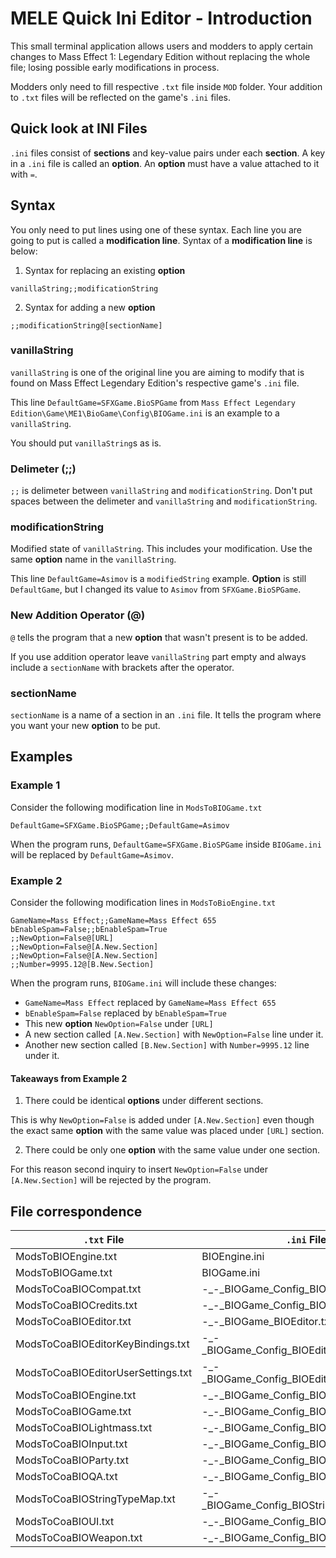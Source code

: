 # MELE Quick Ini Editor - Introduction
This small terminal application allows users and modders to apply certain changes to
Mass Effect 1: Legendary Edition without replacing the whole file; losing possible
early modifications in process.

Modders only need to fill respective `.txt` file inside `MOD` folder. Your addition to `.txt` files will be reflected on the game's `.ini` files.

## Quick look at INI Files
`.ini` files consist of __sections__ and key-value pairs under each __section__. A key in a `.ini` file is called an __option__. An __option__ must have a value attached to it with `=`.

## Syntax

You only need to put lines using one of these syntax. Each line you are going to put is called a __modification line__. Syntax of a __modification line__ is below:

1) Syntax for replacing an existing __option__
```
vanillaString;;modificationString
```
2) Syntax for adding a new __option__
```
;;modificationString@[sectionName]
```
### vanillaString
`vanillaString` is one of the original line you are aiming to modify that is found on Mass Effect Legendary Edition's respective game's `.ini` file. 

This line `DefaultGame=SFXGame.BioSPGame` from `Mass Effect Legendary Edition\Game\ME1\BioGame\Config\BIOGame.ini` is an example to a `vanillaString`.

You should put `vanillaString`s as is.

### Delimeter (;;)
`;;` is delimeter between `vanillaString` and `modificationString`. Don't put spaces between the delimeter and `vanillaString` and `modificationString`.

### modificationString
Modified state of `vanillaString`. This includes your modification. Use the same __option__ name in the `vanillaString`.

This line `DefaultGame=Asimov` is a `modifiedString` example. __Option__ is still `DefaultGame`, but I changed its value to `Asimov` from `SFXGame.BioSPGame`.

### New Addition Operator (@)
`@` tells the program that a new __option__ that wasn't present is to be added.

If you use addition operator leave `vanillaString` part empty and always include a `sectionName` with brackets after the operator.

### sectionName
`sectionName` is a name of a section in an `.ini` file. It tells the program where you want your new __option__ to be put.

## Examples 
### Example 1
Consider the following modification line in  `ModsToBIOGame.txt`
```
DefaultGame=SFXGame.BioSPGame;;DefaultGame=Asimov
```

When the program runs, `DefaultGame=SFXGame.BioSPGame` inside `BIOGame.ini` will be replaced by `DefaultGame=Asimov`.

### Example 2
Consider the following modification lines in `ModsToBioEngine.txt`
```
GameName=Mass Effect;;GameName=Mass Effect 655
bEnableSpam=False;;bEnableSpam=True
;;NewOption=False@[URL]
;;NewOption=False@[A.New.Section]
;;NewOption=False@[A.New.Section]
;;Number=9995.12@[B.New.Section]
```
When the program runs, `BIOGame.ini` will include these changes:
- `GameName=Mass Effect` replaced by `GameName=Mass Effect 655`
- `bEnableSpam=False` replaced by `bEnableSpam=True`
- This new __option__ `NewOption=False` under `[URL]`
- A new section called `[A.New.Section]` with `NewOption=False` line under it.
- Another new section called `[B.New.Section]` with `Number=9995.12` line under it.

#### Takeaways from Example 2
1) There could be identical __options__ under different sections. 

This is why `NewOption=False` is added under `[A.New.Section]` even though the exact same __option__ with the same value was placed under `[URL]` section.

2) There could be only one __option__ with the same value under one section. 

For this reason second inquiry to insert `NewOption=False` under `[A.New.Section]` will be rejected by the program.

## File correspondence

| `.txt` File                        | `.ini` File                                  | `.ini` File's Location                             |
|------------------------------------|----------------------------------------------|----------------------------------------------------|
| ModsToBIOEngine.txt                | BIOEngine.ini                                | Game\ME1\BioGame\Config                            |
| ModsToBIOGame.txt                  | BIOGame.ini                                  | Game\ME1\BioGame\Config                            |
| ModsToCoaBIOCompat.txt             | -_-_BIOGame_Config_BIOCompat.ini             | Game\ME1\BioGame\CookedPCConsole\Coalesced_INT.bin |
| ModsToCoaBIOCredits.txt            | -_-_BIOGame_Config_BIOCredits.ini            | Game\ME1\BioGame\CookedPCConsole\Coalesced_INT.bin |
| ModsToCoaBIOEditor.txt             | -_-_BIOGame_BIOEditor.txt                    | Game\ME1\BioGame\CookedPCConsole\Coalesced_INT.bin |
| ModsToCoaBIOEditorKeyBindings.txt  | -_-_BIOGame_Config_BIOEditorKeyBindings.ini  | Game\ME1\BioGame\CookedPCConsole\Coalesced_INT.bin |
| ModsToCoaBIOEditorUserSettings.txt | -_-_BIOGame_Config_BIOEditorUserSettings.ini | Game\ME1\BioGame\CookedPCConsole\Coalesced_INT.bin |
| ModsToCoaBIOEngine.txt             | -_-_BIOGame_Config_BIOEngine.ini             | Game\ME1\BioGame\CookedPCConsole\Coalesced_INT.bin |
| ModsToCoaBIOGame.txt               | -_-_BIOGame_Config_BIOGame.ini               | Game\ME1\BioGame\CookedPCConsole\Coalesced_INT.bin |
| ModsToCoaBIOLightmass.txt          | -_-_BIOGame_Config_BIOLightmass.ini          | Game\ME1\BioGame\CookedPCConsole\Coalesced_INT.bin |
| ModsToCoaBIOInput.txt              | -_-_BIOGame_Config_BIOInput.ini              | Game\ME1\BioGame\CookedPCConsole\Coalesced_INT.bin |
| ModsToCoaBIOParty.txt              | -_-_BIOGame_Config_BIOParty.ini              | Game\ME1\BioGame\CookedPCConsole\Coalesced_INT.bin |
| ModsToCoaBIOQA.txt                 | -_-_BIOGame_Config_BIOQA.ini                 | Game\ME1\BioGame\CookedPCConsole\Coalesced_INT.bin |
| ModsToCoaBIOStringTypeMap.txt      | -_-_BIOGame_Config_BIOStringTypeMap.ini      | Game\ME1\BioGame\CookedPCConsole\Coalesced_INT.bin |
| ModsToCoaBIOUI.txt                 | -_-_BIOGame_Config_BIOUI.ini                 | Game\ME1\BioGame\CookedPCConsole\Coalesced_INT.bin |
| ModsToCoaBIOWeapon.txt             | -_-_BIOGame_Config_BIOWeapon.ini             | Game\ME1\BioGame\CookedPCConsole\Coalesced_INT.bin |
